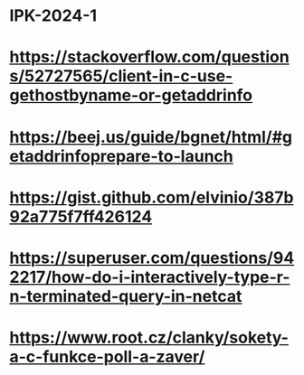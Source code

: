 # IPK-2024-1

# https://stackoverflow.com/questions/52727565/client-in-c-use-gethostbyname-or-getaddrinfo
# https://beej.us/guide/bgnet/html/#getaddrinfoprepare-to-launch
# https://gist.github.com/elvinio/387b92a775f7ff426124
# https://superuser.com/questions/942217/how-do-i-interactively-type-r-n-terminated-query-in-netcat
# https://www.root.cz/clanky/sokety-a-c-funkce-poll-a-zaver/
# 